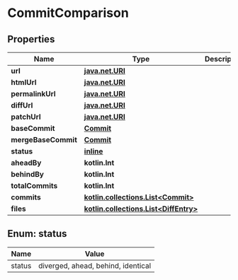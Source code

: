
# CommitComparison

## Properties
Name | Type | Description | Notes
------------ | ------------- | ------------- | -------------
**url** | [**java.net.URI**](java.net.URI.md) |  | 
**htmlUrl** | [**java.net.URI**](java.net.URI.md) |  | 
**permalinkUrl** | [**java.net.URI**](java.net.URI.md) |  | 
**diffUrl** | [**java.net.URI**](java.net.URI.md) |  | 
**patchUrl** | [**java.net.URI**](java.net.URI.md) |  | 
**baseCommit** | [**Commit**](Commit.md) |  | 
**mergeBaseCommit** | [**Commit**](Commit.md) |  | 
**status** | [**inline**](#Status) |  | 
**aheadBy** | **kotlin.Int** |  | 
**behindBy** | **kotlin.Int** |  | 
**totalCommits** | **kotlin.Int** |  | 
**commits** | [**kotlin.collections.List&lt;Commit&gt;**](Commit.md) |  | 
**files** | [**kotlin.collections.List&lt;DiffEntry&gt;**](DiffEntry.md) |  |  [optional]


<a id="Status"></a>
## Enum: status
Name | Value
---- | -----
status | diverged, ahead, behind, identical



